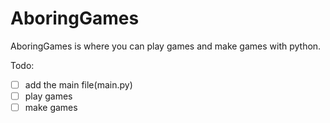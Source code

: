 # AboringGames
AboringGames is where you can play games and make games with python.

Todo:
- [ ] add the main file(main.py)
- [ ] play games
- [ ] make games
